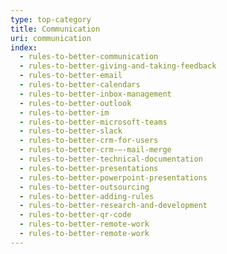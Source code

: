 ```yaml
---
type: top-category
title: Communication
uri: communication
index:
  - rules-to-better-communication
  - rules-to-better-giving-and-taking-feedback
  - rules-to-better-email
  - rules-to-better-calendars
  - rules-to-better-inbox-management
  - rules-to-better-outlook
  - rules-to-better-im
  - rules-to-better-microsoft-teams
  - rules-to-better-slack
  - rules-to-better-crm-for-users
  - rules-to-better-crm-–-mail-merge
  - rules-to-better-technical-documentation
  - rules-to-better-presentations
  - rules-to-better-powerpoint-presentations
  - rules-to-better-outsourcing
  - rules-to-better-adding-rules
  - rules-to-better-research-and-development
  - rules-to-better-qr-code
  - rules-to-better-remote-work
  - rules-to-better-remote-work
---
```



